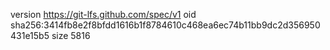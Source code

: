 version https://git-lfs.github.com/spec/v1
oid sha256:3414fb8e2f8bfdd1616b1f8784610c468ea6ec74b11bb9dc2d356950431e15b5
size 5816

